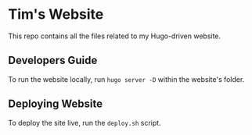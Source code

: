 # Tim's Website

This repo contains all the files related to my Hugo-driven website.

## Developers Guide

To run the website locally, run `hugo server -D` within the website's folder.

## Deploying Website

To deploy the site live, run the `deploy.sh` script.

